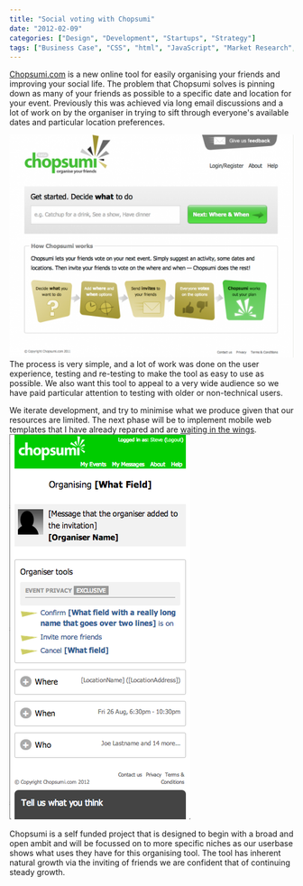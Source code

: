 ```yaml
---
title: "Social voting with Chopsumi"
date: "2012-02-09"
categories: ["Design", "Development", "Startups", "Strategy"]
tags: ["Business Case", "CSS", "html", "JavaScript", "Market Research", "Marketing", "mobile", "Product Management", "Product Roadmaps", "User Experience Design", "User Research", "User Testing", "Visual Design"]
---
```


[Chopsumi.com](http://chopsumi.com "Social voting with Chopsumi") is a new online tool for easily organising your friends and improving your social life. The problem that Chopsumi solves is pinning down as many of your friends as possible to a specific date and location for your event. Previously this was achieved via long email discussions and a lot of work on by the organiser in trying to sift through everyone's available dates and particular location preferences.

[![](./Screen-Shot-2012-05-09-at-10.04.04-AM-600x470.png "Chopsumi Home Page")](http://chopsumi.com)  
The process is very simple, and a lot of work was done on the user experience, testing and re-testing to make the tool as easy to use as possible. We also want this tool to appeal to a very wide audience so we have paid particular attention to testing with older or non-technical users.

We iterate development, and try to minimise what we produce given that our resources are limited. The next phase will be to implement mobile web templates that I have already repared and are [waiting in the wings](http://mbudm.com/groupbuy/mobile/home.html "Mobile templates for chopsumi - reduce your browser to see responsive goodness").  
[![Screen Shot 2014-01-07 at 11.49.08 AM](./Screen-Shot-2014-01-07-at-11.49.08-AM.png)](http://mbudm.com/groupbuy/mobile/home.html "Mobile templates for chopsumi - reduce your browser to see responsive goodness")

Chopsumi is a self funded project that is designed to begin with a broad and open ambit and will be focussed on to more specific niches as our userbase shows what uses they have for this organising tool. The tool has inherent natural growth via the inviting of friends we are confident that of continuing steady growth.
